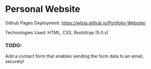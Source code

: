 # Personal Website
Github Pages Deployment: https://wtsia.github.io/Portfolio-Website/

Technologies Used: HTML, CSS, Bootstrap (5.0.x)

### TODO:
Add a contact form that enables sending the form data to an email, securely! 